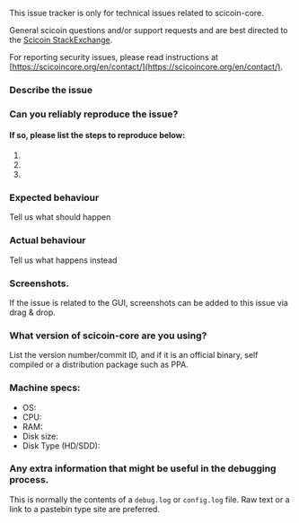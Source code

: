 <!--- Remove sections that do not apply -->

This issue tracker is only for technical issues related to scicoin-core.

General scicoin questions and/or support requests and are best directed to the [Scicoin StackExchange](https://scicoin.stackexchange.com).

For reporting security issues, please read instructions at [https://scicoincore.org/en/contact/](https://scicoincore.org/en/contact/).

### Describe the issue

### Can you reliably reproduce the issue?
#### If so, please list the steps to reproduce below:
1.
2.
3.

### Expected behaviour
Tell us what should happen

### Actual behaviour
Tell us what happens instead

### Screenshots.
If the issue is related to the GUI, screenshots can be added to this issue via drag & drop.

### What version of scicoin-core are you using?
List the version number/commit ID, and if it is an official binary, self compiled or a distribution package such as PPA.

### Machine specs:
- OS:
- CPU:
- RAM:
- Disk size:
- Disk Type (HD/SDD):

### Any extra information that might be useful in the debugging process.
This is normally the contents of a `debug.log` or `config.log` file. Raw text or a link to a pastebin type site are preferred.
